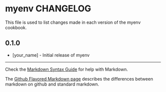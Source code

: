 myenv CHANGELOG
===============

This file is used to list changes made in each version of the myenv cookbook.

0.1.0
-----
- [your_name] - Initial release of myenv

- - -
Check the [Markdown Syntax Guide](http://daringfireball.net/projects/markdown/syntax) for help with Markdown.

The [Github Flavored Markdown page](http://github.github.com/github-flavored-markdown/) describes the differences between markdown on github and standard markdown.
